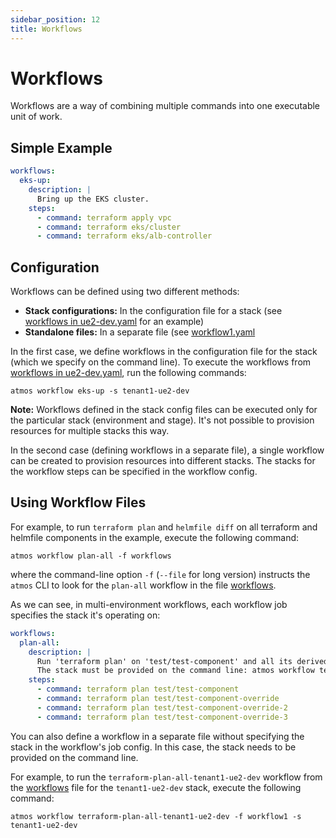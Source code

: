 ```yaml
---
sidebar_position: 12
title: Workflows
---
```


# Workflows


Workflows are a way of combining multiple commands into one executable unit of work.

## Simple Example

```yaml
workflows:
  eks-up:
    description: |
      Bring up the EKS cluster.
    steps:
      - command: terraform apply vpc
      - command: terraform eks/cluster
      - command: terraform eks/alb-controller
```

## Configuration 

Workflows can be defined using two different methods:

- **Stack configurations:** In the configuration file for a stack (see [workflows in ue2-dev.yaml](example/stacks/ue2-dev.yaml) for an example)
- **Standalone files:**  In a separate file (see [workflow1.yaml](example/stacks/workflows/workflow1.yaml)

In the first case, we define workflows in the configuration file for the stack (which we specify on the command line).
To execute the workflows from [workflows in ue2-dev.yaml](example/stacks/ue2-dev.yaml), run the following commands:

```console
atmos workflow eks-up -s tenant1-ue2-dev
```

**Note:** Workflows defined in the stack config files can be executed only for the particular stack (environment and stage). It's not possible to provision resources for multiple stacks this way.

In the second case (defining workflows in a separate file), a single workflow can be created to provision resources into different stacks. The stacks for the workflow steps can be specified in the workflow config.

## Using Workflow Files

For example, to run `terraform plan` and `helmfile diff` on all terraform and helmfile components in the example, execute the following command:

```console
atmos workflow plan-all -f workflows
```

where the command-line option `-f` (`--file` for long version) instructs the `atmos` CLI to look for the `plan-all` workflow in the file [workflows](example/stacks/workflows.yaml).

As we can see, in multi-environment workflows, each workflow job specifies the stack it's operating on:

```yaml
workflows:
  plan-all:
    description: |
      Run 'terraform plan' on 'test/test-component' and all its derived components.
      The stack must be provided on the command line: atmos workflow terraform-plan-all-test-components -f workflow1 -s <stack>
    steps:
      - command: terraform plan test/test-component
      - command: terraform plan test/test-component-override
      - command: terraform plan test/test-component-override-2
      - command: terraform plan test/test-component-override-3
```

You can also define a workflow in a separate file without specifying the stack in the workflow's job config.
In this case, the stack needs to be provided on the command line.

For example, to run the `terraform-plan-all-tenant1-ue2-dev` workflow from the [workflows](example/stacks/workflows/workflow1.yaml) file for the `tenant1-ue2-dev` stack,
execute the following command:

```console
atmos workflow terraform-plan-all-tenant1-ue2-dev -f workflow1 -s tenant1-ue2-dev
```
